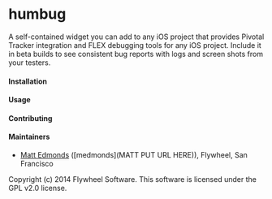 humbug
======

A self-contained widget you can add to any iOS project that provides Pivotal Tracker integration and FLEX debugging tools for any iOS project. Include it in beta builds to see consistent bug reports with logs and screen shots from your testers.


#### Installation


#### Usage


#### Contributing 


#### Maintainers
* [Matt Edmonds](mailto:matthewedmonds@icloud.com) ([medmonds](MATT PUT URL HERE)), Flywheel, San Francisco


Copyright (c) 2014 Flywheel Software. This software is licensed under the GPL v2.0 license. 
